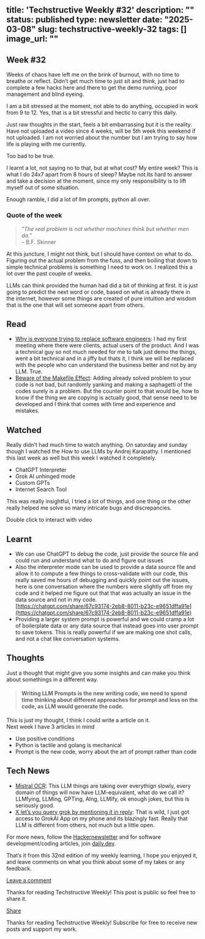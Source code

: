title: 'Techstructive Weekly #32'
description: ""
status: published
type: newsletter
date: "2025-03-08"
slug: techstructive-weekly-32
tags: []
image_url: ""
---

## Week #32

Weeks of chaos have left me on the brink of burnout, with no time to breathe or reflect. Didn’t get much time to just sit and think, just had to complete a few hacks here and there to get the demo running, poor management and blind eyeing.

I am a bit stressed at the moment, not able to do anything, occupied in work from 9 to 12. Yes, that is a bit stressful and hectic to carry this daily.

Just raw thoughts in the start, feels a bit embarrassing but it is the reality. Have not uploaded a video since 4 weeks, will be 5th week this weekend if not uploaded. I am not worried about the number but I am trying to say how life is playing with me currently.

Too bad to be true.

I learnt a lot, not saying no to that, but at what cost? My entire week? This is what I do 24x7 apart from 8 hours of sleep? Maybe not.Its hard to answer and take a decision at the moment, since my only responsibility is to lift myself out of some situation.

Enough ramble, I did a lot of llm prompts, python all over.

### Quote of the week

> *"The real problem is not whether machines think but whether men do."*   
> – B.F. Skinner

At this juncture, I might not think, but I should have context on what to do. Figuring out the actual problem from the fuss, and then boiling that down to simple technical problems is something I need to work on. I realized this a lot over the past couple of weeks.

LLMs can think provided the human had did a bit of thinking at first. It is just going to predict the next word or code, based on what is already there in the internet, however some things are created of pure intuition and wisdom that is the one that will set someone apart from others.

## Read

- [Why is everyone trying to replace software engineers](https://toddle.dev/blog/why-is-everyone-trying-to-replace-software-engineers): I had my first meeting where there were clients, actual users of the product. And I was a technical guy so not much needed for me to talk just demo the things, went a bit technical and in a jiffy but thats it, I think we will be replaced with the people who can understand the business better and not by any LLM. True.
- [Beware of the Makefile Effect](https://blog.yossarian.net/2025/01/10/Be-aware-of-the-Makefile-effect): Adding already solved problem to your code is not bad, but randomly yanking and making a saphagetti of the codes surely is a problem. But the counter point to that would be, how to know if the thing we are copying is actually good, that sense need to be developed and I think that comes with time and experience and mistakes.

## Watched

Really didn’t had much time to watch anything. On saturday and sunday though I watched the How to use LLMs by Andrej Karapathy. I mentioned this last week as well but this week I watched it completely.

- ChatGPT Interpreter
- Grok AI unhinged mode
- Custom GPTs
- Internet Search Tool

This was really insightful, I tried a lot of things, and one thing or the other really helped me solve so many intricate bugs and discrepancies.

Double click to interact with video

## Learnt

- We can use ChatGPT to debug the code, just provide the source file and could run and understand what to do and figure out issues
- Also the interpreter mode can be used to provide a data source file and allow it to compute a few things to cross-validate with our code, this really saved me hours of debugging and quickly point out the issues, here is one conversation where the numbers were slightly off from my code and it helped me figure out that that was actually an issue in the data source and not in my code.  
  [https://chatgpt.com/share/67c93174-2eb8-8011-b23c-e9651dffa91e](https://chatgpt.com/share/67c93174-2eb8-8011-b23c-e9651dffa91e)
- Providing a larger system prompt is powerful and we could cramp a lot of boilerplate data or any data source that instead goes into user prompt to save tokens. This is really powerful if we are making one shot calls, and not a chat like conversation systems.

## Thoughts

Just a thought that might give you some insights and can make you think about somethings in a different way.

> #### Writing LLM Prompts is the new writing code, we need to spend time thinking about different approaches for prompt and less on the code, as LLM would generate the code.

This is just my thought, I think I could write a article on it.  
Next week I have 3 articles in mind

- Use positive conditions
- Python is tactile and golang is mechanical
- Prompt is the new code, worry about the art of prompt rather than code

## Tech News

- [Mistral OCR](https://mistral.ai/fr/news/mistral-ocr): This LLM things are taking over everythign slowly, every domain of things will now have LLM-equivalent, what do we call it? LLMfying, LLMing, GPTing, AIng, LLMify, ok enough jokes, but this is seriously good.
- [X let’s you query grok by mentioning it in reply](https://techcrunch.com/2025/03/07/x-now-lets-you-query-grok-by-mentioning-it-in-replies/): That is wild, I just got access to GrokAI App on my phone and its blazingly fast. Really that LLM is different from others, not much but a little open.

For more news, follow the [Hackernewsletter](https://buttondown.com/hacker-newsletter/archive/hacker-newsletter-735) and for software development/coding articles, join [daily.dev](http://daily.dev/).

That’s it from this 32nd edition of my weekly learning, I hope you enjoyed it, and leave comments on what you think about some of my takes or any feedback.

[Leave a comment](%%half_magic_comments_url%%)

Thanks for reading Techstructive Weekly! This post is public so feel free to share it.

[Share](%%share_url%%)

Thanks for reading Techstructive Weekly! Subscribe for free to receive new posts and support my work.
